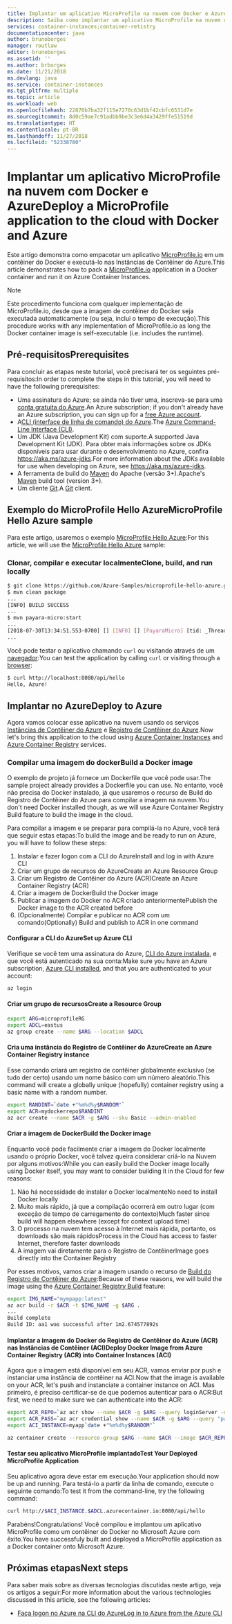 ```yaml
---
title: Implantar um aplicativo MicroProfile na nuvem com Docker e Azure
description: Saiba como implantar um aplicativo MicroProfile na nuvem usando Instâncias de Contêiner do Azure e Docker.
services: container-instances;container-retistry
documentationcenter: java
author: brunoborges
manager: routlaw
editor: brunoborges
ms.assetid: ''
ms.author: brborges
ms.date: 11/21/2018
ms.devlang: java
ms.service: container-instances
ms.tgt_pltfrm: multiple
ms.topic: article
ms.workload: web
ms.openlocfilehash: 22870b7ba32f115e7270c63d1bf42cbfc6531d7e
ms.sourcegitcommit: 8d0c59ae7c91adbb9be3c3e6d4a3429ffe51519d
ms.translationtype: HT
ms.contentlocale: pt-BR
ms.lasthandoff: 11/27/2018
ms.locfileid: "52338780"
---
```

# <a name="deploy-a-microprofile-application-to-the-cloud-with-docker-and-azure"></a><span data-ttu-id="aa8be-103">Implantar um aplicativo MicroProfile na nuvem com Docker e Azure</span><span class="sxs-lookup"><span data-stu-id="aa8be-103">Deploy a MicroProfile application to the cloud with Docker and Azure</span></span>

<span data-ttu-id="aa8be-104">Este artigo demonstra como empacotar um aplicativo [MicroProfile.io] em um contêiner do Docker e executá-lo nas Instâncias de Contêiner do Azure.</span><span class="sxs-lookup"><span data-stu-id="aa8be-104">This article demonstrates how to pack a [MicroProfile.io] application in a Docker container and run it on Azure Container Instances.</span></span>

> [!NOTE]
>
> <span data-ttu-id="aa8be-105">Este procedimento funciona com qualquer implementação de MicroProfile.io, desde que a imagem de contêiner do Docker seja executada automaticamente (ou seja, inclui o tempo de execução).</span><span class="sxs-lookup"><span data-stu-id="aa8be-105">This procedure works with any implementation of MicroProfile.io as long the Docker container image is self-executable (i.e. includes the runtime).</span></span>

## <a name="prerequisites"></a><span data-ttu-id="aa8be-106">Pré-requisitos</span><span class="sxs-lookup"><span data-stu-id="aa8be-106">Prerequisites</span></span>

<span data-ttu-id="aa8be-107">Para concluir as etapas neste tutorial, você precisará ter os seguintes pré-requisitos:</span><span class="sxs-lookup"><span data-stu-id="aa8be-107">In order to complete the steps in this tutorial, you will need to have the following prerequisites:</span></span>

* <span data-ttu-id="aa8be-108">Uma assinatura do Azure; se ainda não tiver uma, inscreva-se para uma [conta gratuita do Azure].</span><span class="sxs-lookup"><span data-stu-id="aa8be-108">An Azure subscription; if you don't already have an Azure subscription, you can sign up for a [free Azure account].</span></span>
* <span data-ttu-id="aa8be-109">A[CLI (interface de linha de comando) do Azure].</span><span class="sxs-lookup"><span data-stu-id="aa8be-109">The [Azure Command-Line Interface (CLI)].</span></span>
* <span data-ttu-id="aa8be-110">Um JDK (Java Development Kit) com suporte.</span><span class="sxs-lookup"><span data-stu-id="aa8be-110">A supported Java Development Kit (JDK).</span></span> <span data-ttu-id="aa8be-111">Para obter mais informações sobre os JDKs disponíveis para usar durante o desenvolvimento no Azure, confira <https://aka.ms/azure-jdks>.</span><span class="sxs-lookup"><span data-stu-id="aa8be-111">For more information about the JDKs available for use when developing on Azure, see <https://aka.ms/azure-jdks>.</span></span>
* <span data-ttu-id="aa8be-112">A ferramenta de build do [Maven] do Apache (versão 3+).</span><span class="sxs-lookup"><span data-stu-id="aa8be-112">Apache's [Maven] build tool (version 3+).</span></span>
* <span data-ttu-id="aa8be-113">Um cliente [Git].</span><span class="sxs-lookup"><span data-stu-id="aa8be-113">A [Git] client.</span></span>

## <a name="microprofile-hello-azure-sample"></a><span data-ttu-id="aa8be-114">Exemplo do MicroProfile Hello Azure</span><span class="sxs-lookup"><span data-stu-id="aa8be-114">MicroProfile Hello Azure sample</span></span>

<span data-ttu-id="aa8be-115">Para este artigo, usaremos o exemplo [MicroProfile Hello Azure](https://github.com/azure-samples/microprofile-hello-azure):</span><span class="sxs-lookup"><span data-stu-id="aa8be-115">For this article, we will use the [MicroProfile Hello Azure](https://github.com/azure-samples/microprofile-hello-azure) sample:</span></span>

### <a name="clone-build-and-run-locally"></a><span data-ttu-id="aa8be-116">Clonar, compilar e executar localmente</span><span class="sxs-lookup"><span data-stu-id="aa8be-116">Clone, build, and run locally</span></span>

```bash
$ git clone https://github.com/Azure-Samples/microprofile-hello-azure.git
$ mvn clean package
...
[INFO] BUILD SUCCESS
...
$ mvn payara-micro:start
...
[2018-07-30T13:34:51.553-0700] [] [INFO] [] [PayaraMicro] [tid: _ThreadID=1 _ThreadName=main] [timeMillis: 1532982891553] [levelValue: 800] Payara Micro  5.182 #badassmicrofish (build 303) ready in 10,304 (ms)
...
```

<span data-ttu-id="aa8be-117">Você pode testar o aplicativo chamando `curl` ou visitando através de um [navegador](http://localhost:8080/api/hello):</span><span class="sxs-lookup"><span data-stu-id="aa8be-117">You can test the application by calling `curl` or visiting through a [browser](http://localhost:8080/api/hello):</span></span>

```bash
$ curl http://localhost:8080/api/hello
Hello, Azure!
```

## <a name="deploy-to-azure"></a><span data-ttu-id="aa8be-118">Implantar no Azure</span><span class="sxs-lookup"><span data-stu-id="aa8be-118">Deploy to Azure</span></span>

<span data-ttu-id="aa8be-119">Agora vamos colocar esse aplicativo na nuvem usando os serviços [Instâncias de Contêiner do Azure] e [Registro de Contêiner do Azure].</span><span class="sxs-lookup"><span data-stu-id="aa8be-119">Now let's bring this application to the cloud using [Azure Container Instances] and [Azure Container Registry] services.</span></span>

### <a name="build-a-docker-image"></a><span data-ttu-id="aa8be-120">Compilar uma imagem do docker</span><span class="sxs-lookup"><span data-stu-id="aa8be-120">Build a Docker image</span></span>

<span data-ttu-id="aa8be-121">O exemplo de projeto já fornece um Dockerfile que você pode usar.</span><span class="sxs-lookup"><span data-stu-id="aa8be-121">The sample project already provides a Dockerfile you can use.</span></span> <span data-ttu-id="aa8be-122">No entanto, você não precisa do Docker instalado, já que usaremos o recurso de Build do Registro de Contêiner do Azure para compilar a imagem na nuvem.</span><span class="sxs-lookup"><span data-stu-id="aa8be-122">You don't need Docker installed though, as we will use Azure Container Registry Build feature to build the image in the cloud.</span></span>

<span data-ttu-id="aa8be-123">Para compilar a imagem e se preparar para compilá-la no Azure, você terá que seguir estas etapas:</span><span class="sxs-lookup"><span data-stu-id="aa8be-123">To build the image and be ready to run on Azure, you will have to follow these steps:</span></span>

1. <span data-ttu-id="aa8be-124">Instalar e fazer logon com a CLI do Azure</span><span class="sxs-lookup"><span data-stu-id="aa8be-124">Install and log in with Azure CLI</span></span>
1. <span data-ttu-id="aa8be-125">Criar um grupo de recursos do Azure</span><span class="sxs-lookup"><span data-stu-id="aa8be-125">Create an Azure Resource Group</span></span>
1. <span data-ttu-id="aa8be-126">Criar um Registro de Contêiner do Azure (ACR)</span><span class="sxs-lookup"><span data-stu-id="aa8be-126">Create an Azure Container Registry (ACR)</span></span>
1. <span data-ttu-id="aa8be-127">Criar a imagem de Docker</span><span class="sxs-lookup"><span data-stu-id="aa8be-127">Build the Docker image</span></span>
1. <span data-ttu-id="aa8be-128">Publicar a imagem do Docker no ACR criado anteriormente</span><span class="sxs-lookup"><span data-stu-id="aa8be-128">Publish the Docker image to the ACR created before</span></span>
1. <span data-ttu-id="aa8be-129">(Opcionalmente) Compilar e publicar no ACR com um comando</span><span class="sxs-lookup"><span data-stu-id="aa8be-129">(Optionally) Build and publish to ACR in one command</span></span>


#### <a name="set-up-azure-cli"></a><span data-ttu-id="aa8be-130">Configurar a CLI do Azure</span><span class="sxs-lookup"><span data-stu-id="aa8be-130">Set up Azure CLI</span></span>

<span data-ttu-id="aa8be-131">Verifique se você tem uma assinatura do Azure, [CLI do Azure instalada](https://docs.microsoft.com/cli/azure/install-azure-cli?view=azure-cli-latest), e que você está autenticado na sua conta:</span><span class="sxs-lookup"><span data-stu-id="aa8be-131">Make sure you have an Azure subscription, [Azure CLI installed](https://docs.microsoft.com/cli/azure/install-azure-cli?view=azure-cli-latest), and that you are authenticated to your account:</span></span>

```bash
az login
```

#### <a name="create-a-resource-group"></a><span data-ttu-id="aa8be-132">Criar um grupo de recursos</span><span class="sxs-lookup"><span data-stu-id="aa8be-132">Create a Resource Group</span></span>

```bash
export ARG=microprofileRG
export ADCL=eastus
az group create --name $ARG --location $ADCL
```

#### <a name="create-an-azure-container-registry-instance"></a><span data-ttu-id="aa8be-133">Cria uma instância do Registro de Contêiner do Azure</span><span class="sxs-lookup"><span data-stu-id="aa8be-133">Create an Azure Container Registry instance</span></span>

<span data-ttu-id="aa8be-134">Esse comando criará um registro de contêiner globalmente exclusivo (se tudo der certo) usando um nome básico com um número aleatório.</span><span class="sxs-lookup"><span data-stu-id="aa8be-134">This command will create a globally unique (hopefully) container registry using a basic name with a random number.</span></span>

```bash
export RANDINT=`date +"%m%d%y$RANDOM"`
export ACR=mydockerrepo$RANDINT
az acr create --name $ACR -g $ARG --sku Basic --admin-enabled
```

#### <a name="build-the-docker-image"></a><span data-ttu-id="aa8be-135">Criar a imagem de Docker</span><span class="sxs-lookup"><span data-stu-id="aa8be-135">Build the Docker image</span></span>

<span data-ttu-id="aa8be-136">Enquanto você pode facilmente criar a imagem do Docker localmente usando o próprio Docker, você talvez queira considerar criá-lo na Nuvem por alguns motivos:</span><span class="sxs-lookup"><span data-stu-id="aa8be-136">While you can easily build the Docker image locally using Docker itself, you may want to consider building it in the Cloud for few reasons:</span></span>

1. <span data-ttu-id="aa8be-137">Não há necessidade de instalar o Docker localmente</span><span class="sxs-lookup"><span data-stu-id="aa8be-137">No need to install Docker locally</span></span>
1. <span data-ttu-id="aa8be-138">Muito mais rápido, já que a compilação ocorrerá em outro lugar (com exceção de tempo de carregamento do contexto)</span><span class="sxs-lookup"><span data-stu-id="aa8be-138">Much faster since build will happen elsewhere (except for context upload time)</span></span>
1. <span data-ttu-id="aa8be-139">O processo na nuvem tem acesso à Internet mais rápida, portanto, os downloads são mais rápidos</span><span class="sxs-lookup"><span data-stu-id="aa8be-139">Process in the Cloud has access to faster Internet, therefore faster downloads</span></span>
1. <span data-ttu-id="aa8be-140">A imagem vai diretamente para o Registro de Contêiner</span><span class="sxs-lookup"><span data-stu-id="aa8be-140">Image goes directly into the Container Registry</span></span>

<span data-ttu-id="aa8be-141">Por esses motivos, vamos criar a imagem usando o recurso de [Build do Registro de Contêiner do Azure]:</span><span class="sxs-lookup"><span data-stu-id="aa8be-141">Because of these reasons, we will build the image using the [Azure Container Registry Build] feature:</span></span>

```bash
export IMG_NAME="mympapp:latest"
az acr build -r $ACR -t $IMG_NAME -g $ARG .
...
Build complete
Build ID: aa1 was successful after 1m2.674577892s
```

#### <a name="deploy-docker-image-from-azure-container-registry-acr-into-container-instances-aci"></a><span data-ttu-id="aa8be-142">Implantar a imagem do Docker do Registro de Contêiner do Azure (ACR) nas Instâncias de Contêiner (ACI)</span><span class="sxs-lookup"><span data-stu-id="aa8be-142">Deploy Docker Image from Azure Container Registry (ACR) into Container Instances (ACI)</span></span>

<span data-ttu-id="aa8be-143">Agora que a imagem está disponível em seu ACR, vamos enviar por push e instanciar uma instância de contêiner na ACI.</span><span class="sxs-lookup"><span data-stu-id="aa8be-143">Now that the image is available on your ACR, let's push and instanciate a container instance on ACI.</span></span> <span data-ttu-id="aa8be-144">Mas primeiro, é preciso certificar-se de que podemos autenticar para o ACR:</span><span class="sxs-lookup"><span data-stu-id="aa8be-144">But first, we need to make sure we can authenticate into the ACR:</span></span>

```bash
export ACR_REPO=`az acr show --name $ACR -g $ARG --query loginServer -o tsv`
export ACR_PASS=`az acr credential show --name $ACR -g $ARG --query "passwords[0].value" -o tsv`
export ACI_INSTANCE=myapp`date +"%m%d%y$RANDOM"`

az container create --resource-group $ARG --name $ACR --image $ACR_REPO/$IMG_NAME --cpu 1 --memory 1 --registry-login-server $ACR_REPO --registry-username $ACR --registry-password $ACR_PASS --dns-name-label $ACI_INSTANCE --ports 8080
```

#### <a name="test-your-deployed-microprofile-application"></a><span data-ttu-id="aa8be-145">Testar seu aplicativo MicroProfile implantado</span><span class="sxs-lookup"><span data-stu-id="aa8be-145">Test Your Deployed MicroProfile Application</span></span>

<span data-ttu-id="aa8be-146">Seu aplicativo agora deve estar em execução.</span><span class="sxs-lookup"><span data-stu-id="aa8be-146">Your application should now be up and running.</span></span> <span data-ttu-id="aa8be-147">Para testá-lo a partir da linha de comando, execute o seguinte comando:</span><span class="sxs-lookup"><span data-stu-id="aa8be-147">To test it from the command-line, try the following command:</span></span>

```bash
curl http://$ACI_INSTANCE.$ADCL.azurecontainer.io:8080/api/hello
````

<span data-ttu-id="aa8be-148">Parabéns!</span><span class="sxs-lookup"><span data-stu-id="aa8be-148">Congratulations!</span></span> <span data-ttu-id="aa8be-149">Você compilou e implantou um aplicativo MicroProfile como um contêiner do Docker no Microsoft Azure com êxito.</span><span class="sxs-lookup"><span data-stu-id="aa8be-149">You have successfuly built and deployed a MicroProfile application as a Docker container onto Microsoft Azure.</span></span>

## <a name="next-steps"></a><span data-ttu-id="aa8be-150">Próximas etapas</span><span class="sxs-lookup"><span data-stu-id="aa8be-150">Next steps</span></span>

<span data-ttu-id="aa8be-151">Para saber mais sobre as diversas tecnologias discutidas neste artigo, veja os artigos a seguir:</span><span class="sxs-lookup"><span data-stu-id="aa8be-151">For more information about the various technologies discussed in this article, see the following articles:</span></span>

* [<span data-ttu-id="aa8be-152">Faça logon no Azure na CLI do Azure</span><span class="sxs-lookup"><span data-stu-id="aa8be-152">Log in to Azure from the Azure CLI</span></span>](/azure/xplat-cli-connect)

<!-- URL List -->

[Build do Registro de Contêiner do Azure]: https://docs.microsoft.com/azure/container-registry/container-registry-build-overview
[Azure Container Registry Build]: https://docs.microsoft.com/azure/container-registry/container-registry-build-overview
[MicroProfile.io]: https://microprofile.io
[CLI (interface de linha de comando) do Azure]: /cli/azure/overview
[Azure Command-Line Interface (CLI)]: /cli/azure/overview
[Azure for Java Developers]: https://docs.microsoft.com/java/azure/
[Azure portal]: https://portal.azure.com/
[conta gratuita do Azure]: https://azure.microsoft.com/pricing/free-trial/
[free Azure account]: https://azure.microsoft.com/pricing/free-trial/
[Git]: https://github.com/
[Maven]: http://maven.apache.org/
[Java Development Kit (JDK)]: https://aka.ms/azure-jdks
<!-- http://www.oracle.com/technetwork/java/javase/downloads/ -->
[Instâncias de Contêiner do Azure]: https://docs.microsoft.com/azure/container-instances/
[Azure Container Instances]: https://docs.microsoft.com/azure/container-instances/
[Registro de Contêiner do Azure]:  https://docs.microsoft.com/azure/container-registry
[Azure Container Registry]:  https://docs.microsoft.com/azure/container-registry